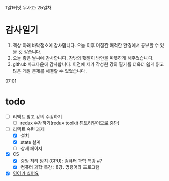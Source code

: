 1일1커밋 무사고: 25일차

# 감사일기

1. 책상 아래 바닥청소에 감사합니다. 오늘 이후 며칠간 쾌적한 환경에서 공부할 수 있을 것 같습니다.
2. 오늘 좋은 날씨에 감사합니다. 창밖의 햇볕이 방안을 따뜻하게 해주었습니다.
3. github 마크다운에 감사합니다. 이전에 제가 작성한 강의 필기를 더욱더 쉽게 읽고 많은 개발 문제를 해결할 수 있었습니다.

07:01

# todo

- [ ] 리액트 참고 강의 수강하기
  - [ ] redux 수강하기(redux toolkit 튜토리얼이므로 중단)
- [ ] 리액트 숙련 과제
  - [x] 설치
  - [x] state 설계
  - [ ] 상세 페이지
- [x] CS
  - [x] 중앙 처리 장치 (CPU): 컴퓨터 과학 특강 #7
  - [x] 컴퓨터 과학 특강 : 8강. 명령어와 프로그램
- [x] [영어가 싫어요](https://school.programmers.co.kr/learn/courses/30/lessons/120894)
